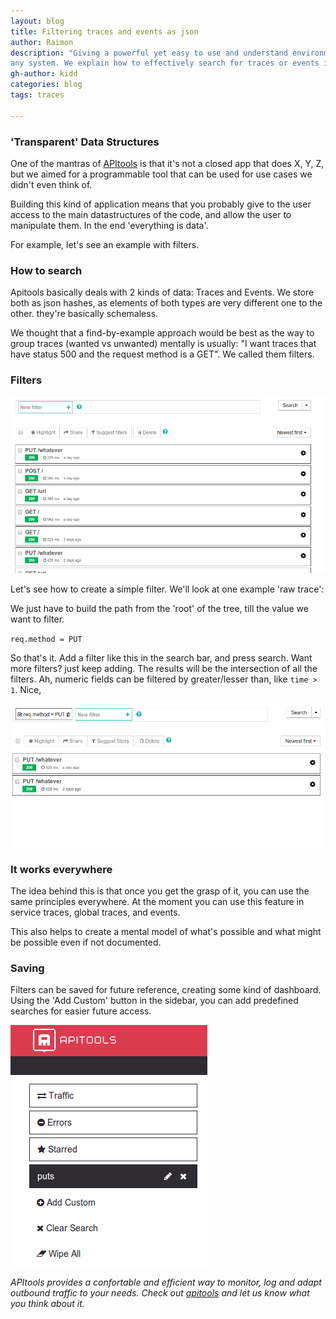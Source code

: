 ```yaml
---
layout: blog
title: Filtering traces and events as json
author: Raimon
description: "Giving a powerful yet easy to use and understand environment is key to succesful usage of
any system. We explain how to effectively search for traces or events in APItools."
gh-author: kidd
categories: blog
tags: traces

---
```


### 'Transparent' Data Structures

One of the mantras of [APItools](https://www.apitools.com) is that
it's not a closed app that does X, Y, Z, but we aimed for a
programmable tool that can be used for use cases we didn't even think
of.

Building this kind of application means that you probably give to the
user access to the main datastructures of the code, and allow the user
to manipulate them. In the end 'everything is data'.

For example, let's see an example with filters.

### How to search

Apitools basically deals with 2 kinds of data: Traces and Events.  We
store both as json hashes, as elements of both types are very
different one to the other. they're basically schemaless.

We thought that a find-by-example approach would be best as the way to
group traces (wanted vs unwanted) mentally is usually: "I want traces
that have status 500 and the request method is a GET". We called them
filters.

### Filters

![filter](/images/pre-filter.png)

Let's see how to create a simple filter. We'll look at one example
'raw trace':

<script src="https://gist.github.com/kidd/10454254.js"></script>

We just have to build the path from the 'root' of the tree, till the
value we want to filter.

`req.method = PUT`

So that's it.  Add a filter like this in the search bar, and press
search. Want more filters? just keep adding. The results will be the
intersection of all the filters. Ah, numeric fields can be filtered by
greater/lesser than, like `time > 1`. Nice,

![filter](/images/filter.png)

### It works everywhere

The idea behind this is that once you get the grasp of it, you can use
the same principles everywhere. At the moment you can use this feature
in service traces, global traces, and events.

This also helps to create a mental model of what's possible and what
might be possible even if not documented.

### Saving

Filters can be saved for future reference, creating some kind of
dashboard. Using the 'Add Custom' button in the sidebar, you can add
predefined searches for easier future access.

![save](/images/save-filter.png)


*APItools provides a confortable and efficient way to monitor, log and
 adapt outbound traffic to your needs. Check out
 [apitools](https://www.apitools.com) and let us know what you think
 about it.*

